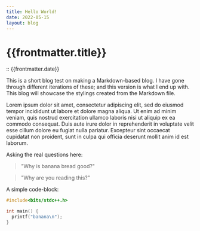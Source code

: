 ```yaml
---
title: Hello World!
date: 2022-05-15
layout: blog
---
```


# {{frontmatter.title}}

:: {{frontmatter.date}}

This is a short blog test on making a Markdown-based blog.
I have gone through different iterations of these; and this version is what I end up with.
This blog will showcase the stylings created from the Markdown file.

Lorem ipsum dolor sit amet, consectetur adipiscing elit, sed do eiusmod tempor incididunt ut labore et dolore magna aliqua. Ut enim ad minim veniam, quis nostrud exercitation ullamco laboris nisi ut aliquip ex ea commodo consequat. Duis aute irure dolor in reprehenderit in voluptate velit esse cillum dolore eu fugiat nulla pariatur. Excepteur sint occaecat cupidatat non proident, sunt in culpa qui officia deserunt mollit anim id est laborum.

Asking the real questions here:

> "Why is banana bread good?"

> "Why are you reading this?"

A simple code-block:

```cpp
#include<bits/stdc++.h>

int main() {
  printf("banana\n");
}
```
